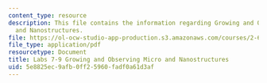 ```yaml
---
content_type: resource
description: This file contains the information regarding Growing and Observing Micro
  and Nanostructures.
file: https://ol-ocw-studio-app-production.s3.amazonaws.com/courses/2-674-micro-nano-engineering-laboratory-spring-2016/5e8825ec9afb0ff25960fadf0a61d3af_MIT2_674S16_LabNote7_9.pdf
file_type: application/pdf
resourcetype: Document
title: Labs 7-9 Growing and Observing Micro and Nanostructures
uid: 5e8825ec-9afb-0ff2-5960-fadf0a61d3af
---
```


